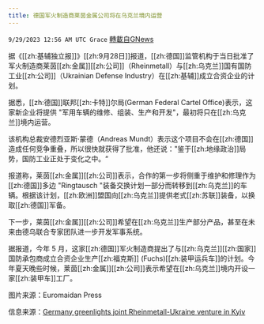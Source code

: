 ```yaml
---
title: 德国军火制造商莱茵金属公司将在乌克兰境内运营
---
```

`9/29/2023 12:56 AM UTC Grace` [轉載自GNews](https://gnews.org/articles/1754447)

据《[[zh:基辅独立报]]》[[zh:9月28日]]报道，[[zh:德国]]监管机构于当日批准了军火制造商莱茵[[zh:金属]][[zh:公司]]（Rheinmetall）与[[zh:乌克兰]]国有国防工业[[zh:公司]]（Ukrainian Defense Industry）在[[zh:基辅]]成立合资企业的计划。

据悉，[[zh:德国]]联邦[[zh:卡特]]尔局(German Federal Cartel Office)表示，这家新企业将提供 "军用车辆的维修、组装、生产和开发"，最初将只在[[zh:乌克兰]]境内运营。

该机构总裁安德烈亚斯·蒙德（Andreas Mundt）表示这个项目不会在[[zh:德国]]造成任何竞争重叠，所以很快就获得了批准，他还说："鉴于[[zh:地缘政治]]局势，国防工业正处于变化之中。“

报道称，莱茵[[zh:金属]][[zh:公司]]表示，合作的第一步将侧重于维护和修理作为[[zh:德国]]多边 "Ringtausch "装备交换计划一部分而转移到[[zh:乌克兰]]的车辆。根据该计划，[[zh:欧洲]]盟国向[[zh:乌克兰]]提供老式[[zh:苏联]]装备，以换取[[zh:德国]]军备。

下一步，莱茵[[zh:金属]][[zh:公司]]希望在[[zh:乌克兰]]生产部分产品，甚至在未来由德乌联合专家团队进一步开发军事系统。

据报道，今年 5 月，这家[[zh:德国]]军火制造商提出了与[[zh:乌克兰]][[zh:国家]]国防承包商成立合资企业生产[[zh:福克斯]] (Fuchs)[[zh:装甲运兵车]]的计划。今年夏天晚些时候，莱茵[[zh:金属]][[zh:公司]]表示希望在[[zh:乌克兰]]境内开设一家[[zh:装甲车]]工厂。[](https://kyivindependent.com/rheinmetall-confirms/)

图片来源：Euromaidan Press

信息来源：[Germany greenlights joint Rheinmetall-Ukraine venture in Kyiv](https://kyivindependent.com/germany-greenlights-joint-rheinmetall-ukraine-arms-factory-in-kyiv/)
